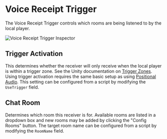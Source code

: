 # Voice Receipt Trigger

The Voice Receipt Trigger controls which rooms are being listened to by the local player.

![Voice Receipt Trigger Inspector](/images/VoiceReceiptTrigger_Overview.png "Voice Receipt Trigger Inspector")

## Trigger Activation

This determines whether the receiver will only receive when the local player is within a trigger zone. See the Unity documentation on [Trigger Zones](https://unity3d.com/learn/tutorials/topics/physics/colliders-triggers). Using trigger activation requires the same basic setup as using [Positional Audio](/Tutorials/Position-Tracking). This setting can be configured from a script by modifying the `UseTrigger` field.

## Chat Room

Determines which room this receiver is for. Available rooms are listed in a dropdown box and new rooms may be added by clicking the "Config Rooms" button. The target room name can be configured from a script by modifying the `RoomName` field.